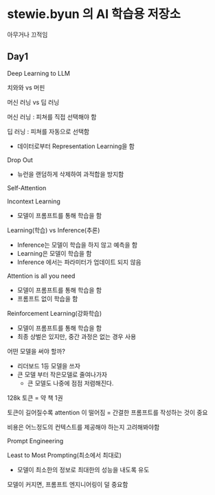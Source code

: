 # stewie.byun 의 AI 학습용 저장소

아무거나 끄적임

## Day1
Deep Learning to LLM

치와와 vs 머핀

머신 러닝 vs 딥 러닝

머신 러닝 : 피쳐를 직접 선택해야 함

딥 러닝 : 피쳐를 자동으로 선택함
- 데이터로부터 Representation Learning을 함

Drop Out
- 뉴런을 랜덤하게 삭제하여 과적합을 방지함

Self-Attention

Incontext Learning
- 모델이 프롬프트를 통해 학습을 함

Learning(학습) vs Inference(추론)
- Inference는 모델이 학습을 하지 않고 예측을 함
- Learning은 모델이 학습을 함
- Inference 에서는 파라미터가 업데이트 되지 않음

Attention is all you need
- 모델이 프롬프트를 통해 학습을 함
- 프롬프트 없이 학습을 함

Reinforcement Learning(강화학습)
- 모델이 프롬프트를 통해 학습을 함
- 최종 상벌은 있지만, 중간 과정은 없는 경우 사용

어떤 모델을 써야 할까?
- 리더보드 1등 모델을 쓰자
- 큰 모델 부터 작은모델로 줄여나가자
  - 큰 모델도 나중에 점점 저렴해진다.

128k 토큰 = 약 책 1권

토큰이 길어질수록 attention 이 떨어짐
= 간결한 프롬프트를 작성하는 것이 중요

비용은 어느정도의 컨텍스트를 제공해야 하는지 고려해봐야함

Prompt Engineering

Least to Most Prompting(최소에서 최대로)
- 모델이 최소한의 정보로 최대한의 성능을 내도록 유도

모델이 커지면, 프롬프트 엔지니어링이 덜 중요함



